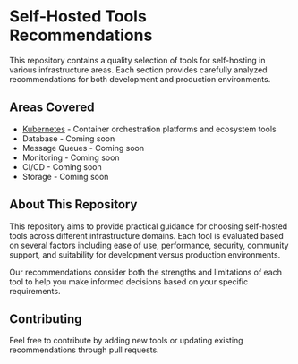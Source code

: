 # Self-Hosted Tools Recommendations

This repository contains a quality selection of tools for self-hosting in various infrastructure areas. Each section provides carefully analyzed recommendations for both development and production environments.

## Areas Covered

- [Kubernetes](kubernetes.md) - Container orchestration platforms and ecosystem tools
- Database - Coming soon
- Message Queues - Coming soon
- Monitoring - Coming soon
- CI/CD - Coming soon
- Storage - Coming soon

## About This Repository

This repository aims to provide practical guidance for choosing self-hosted tools across different infrastructure domains. Each tool is evaluated based on several factors including ease of use, performance, security, community support, and suitability for development versus production environments.

Our recommendations consider both the strengths and limitations of each tool to help you make informed decisions based on your specific requirements.

## Contributing

Feel free to contribute by adding new tools or updating existing recommendations through pull requests.
